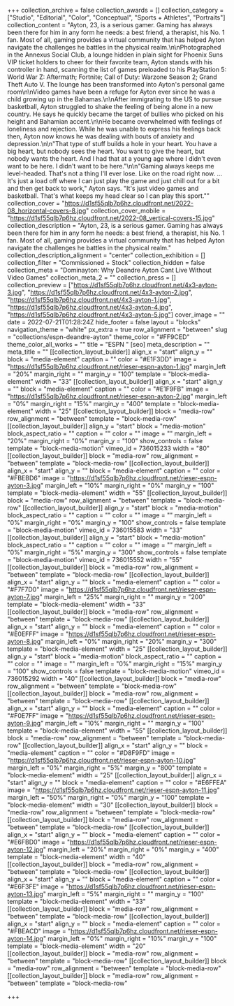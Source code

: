 +++
collection_archive = false
collection_awards = []
collection_category = ["Studio", "Editorial", "Color", "Conceptual", "Sports + Athletes", "Portraits"]
collection_content = "Ayton, 23, is a serious gamer. Gaming has always been there for him in any form he needs: a best friend, a therapist, his No. 1 fan. Most of all, gaming provides a virtual community that has helped Ayton navigate the challenges he battles in the physical realm.\n\nPhotographed in the Annexus Social Club, a lounge hidden in plain sight for Phoenix Suns VIP ticket holders to cheer for their favorite team, Ayton stands with his controller in hand, scanning the list of games preloaded to his PlayStation 5: World War Z: Aftermath; Fortnite; Call of Duty: Warzone Season 2; Grand Theft Auto V. The lounge has been transformed into Ayton's personal game room\n\nVideo games have been a refuge for Ayton ever since he was a child growing up in the Bahamas.\n\nAfter immigrating to the US to pursue basketball, Ayton struggled to shake the feeling of being alone in a new country. He says he quickly became the target of bullies who picked on his height and Bahamian accent.\n\nHe became overwhelmed with feelings of loneliness and rejection. While he was unable to express his feelings back then, Ayton now knows he was dealing with bouts of anxiety and depression.\n\n\"That type of stuff builds a hole in your heart. You have a big heart, but nobody sees the heart. You want to give the heart, but nobody wants the heart. And I had that at a young age where I didn't even want to be here. I didn't want to be here.\"\n\n\"Gaming always keeps me level-headed. That's not a thing I'll ever lose. Like on the road right now. ... It's just a load off where I can just play the game and just chill out for a bit and then get back to work,\" Ayton says. \"It's just video games and basketball. That's what keeps my head clear so I can play this sport.\""
collection_cover = "https://d1sf55qlb7p6hz.cloudfront.net/2022-08_horizontal-covers-8.jpg"
collection_cover_mobile = "https://d1sf55qlb7p6hz.cloudfront.net/2022-08_vertical-covers-15.jpg"
collection_description = "Ayton, 23, is a serious gamer. Gaming has always been there for him in any form he needs: a best friend, a therapist, his No. 1 fan. Most of all, gaming provides a virtual community that has helped Ayton navigate the challenges he battles in the physical realm."
collection_description_alignment = "center"
collection_exhibition = []
collection_filter = "Commissioned + Stock"
collection_hidden = false
collection_meta = "Dominayton: Why Deandre Ayton Cant Live Without Video Games"
collection_meta_2 = ""
collection_press = []
collection_preview = ["https://d1sf55qlb7p6hz.cloudfront.net/4x3-ayton-3.jpg", "https://d1sf55qlb7p6hz.cloudfront.net/4x3-ayton-2.jpg", "https://d1sf55qlb7p6hz.cloudfront.net/4x3-ayton-1.jpg", "https://d1sf55qlb7p6hz.cloudfront.net/4x3-ayton-4.jpg", "https://d1sf55qlb7p6hz.cloudfront.net/4x3-ayton-5.jpg"]
cover_image = ""
date = 2022-07-21T01:28:24Z
hide_footer = false
layout = "blocks"
navigation_theme = "white"
px_extra = true
row_alignment = "between"
slug = "collections/espn-deandre-ayton"
theme_color = "#FF9CED"
theme_color_all_works = ""
title = "ESPN "
[seo]
meta_description = ""
meta_title = ""
[[collection_layout_builder]]
align_x = "start"
align_y = ""
block = "media-element"
caption = ""
color = "#E1F3DD"
image = "https://d1sf55qlb7p6hz.cloudfront.net/rieser-espn-ayton-1.jpg"
margin_left = "20%"
margin_right = ""
margin_y = "100"
template = "block-media-element"
width = "33"
[[collection_layout_builder]]
align_x = "start"
align_y = ""
block = "media-element"
caption = ""
color = "#E1F9FB"
image = "https://d1sf55qlb7p6hz.cloudfront.net/rieser-espn-ayton-2.jpg"
margin_left = "0%"
margin_right = "15%"
margin_y = "400"
template = "block-media-element"
width = "25"
[[collection_layout_builder]]
block = "media-row"
row_alignment = "between"
template = "block-media-row"
[[collection_layout_builder]]
align_y = "start"
block = "media-motion"
block_aspect_ratio = ""
caption = ""
color = ""
image = ""
margin_left = "20%"
margin_right = "0%"
margin_y = "100"
show_controls = false
template = "block-media-motion"
vimeo_id = 736015233
width = "80"
[[collection_layout_builder]]
block = "media-row"
row_alignment = "between"
template = "block-media-row"
[[collection_layout_builder]]
align_x = "start"
align_y = ""
block = "media-element"
caption = ""
color = "#FBEBD6"
image = "https://d1sf55qlb7p6hz.cloudfront.net/rieser-espn-ayton-3.jpg"
margin_left = "10%"
margin_right = "0%"
margin_y = "100"
template = "block-media-element"
width = "55"
[[collection_layout_builder]]
block = "media-row"
row_alignment = "between"
template = "block-media-row"
[[collection_layout_builder]]
align_y = "start"
block = "media-motion"
block_aspect_ratio = ""
caption = ""
color = ""
image = ""
margin_left = "0%"
margin_right = "0%"
margin_y = "100"
show_controls = false
template = "block-media-motion"
vimeo_id = 736015583
width = "33"
[[collection_layout_builder]]
align_y = "start"
block = "media-motion"
block_aspect_ratio = ""
caption = ""
color = ""
image = ""
margin_left = "0%"
margin_right = "5%"
margin_y = "300"
show_controls = false
template = "block-media-motion"
vimeo_id = 736015552
width = "55"
[[collection_layout_builder]]
block = "media-row"
row_alignment = "between"
template = "block-media-row"
[[collection_layout_builder]]
align_x = "start"
align_y = ""
block = "media-element"
caption = ""
color = "#F7F7D0"
image = "https://d1sf55qlb7p6hz.cloudfront.net/rieser-espn-ayton-7.jpg"
margin_left = "25%"
margin_right = ""
margin_y = "200"
template = "block-media-element"
width = "33"
[[collection_layout_builder]]
block = "media-row"
row_alignment = "between"
template = "block-media-row"
[[collection_layout_builder]]
align_x = "start"
align_y = ""
block = "media-element"
caption = ""
color = "#E0EFFF"
image = "https://d1sf55qlb7p6hz.cloudfront.net/rieser-espn-ayton-8.jpg"
margin_left = "0%"
margin_right = "20%"
margin_y = "300"
template = "block-media-element"
width = "25"
[[collection_layout_builder]]
align_y = "start"
block = "media-motion"
block_aspect_ratio = ""
caption = ""
color = ""
image = ""
margin_left = "0%"
margin_right = "15%"
margin_y = "100"
show_controls = false
template = "block-media-motion"
vimeo_id = 736015292
width = "40"
[[collection_layout_builder]]
block = "media-row"
row_alignment = "between"
template = "block-media-row"
[[collection_layout_builder]]
block = "media-row"
row_alignment = "between"
template = "block-media-row"
[[collection_layout_builder]]
align_x = "start"
align_y = ""
block = "media-element"
caption = ""
color = "#F0E7FF"
image = "https://d1sf55qlb7p6hz.cloudfront.net/rieser-espn-ayton-9.jpg"
margin_left = "10%"
margin_right = ""
margin_y = "100"
template = "block-media-element"
width = "55"
[[collection_layout_builder]]
block = "media-row"
row_alignment = "between"
template = "block-media-row"
[[collection_layout_builder]]
align_x = "start"
align_y = ""
block = "media-element"
caption = ""
color = "#D8F9FD"
image = "https://d1sf55qlb7p6hz.cloudfront.net/rieser-espn-ayton-10.jpg"
margin_left = "0%"
margin_right = "5%"
margin_y = "800"
template = "block-media-element"
width = "25"
[[collection_layout_builder]]
align_x = "start"
align_y = ""
block = "media-element"
caption = ""
color = "#E6FFEA"
image = "https://d1sf55qlb7p6hz.cloudfront.net/rieser-espn-ayton-11.jpg"
margin_left = "50%"
margin_right = "0%"
margin_y = "100"
template = "block-media-element"
width = "30"
[[collection_layout_builder]]
block = "media-row"
row_alignment = "between"
template = "block-media-row"
[[collection_layout_builder]]
block = "media-row"
row_alignment = "between"
template = "block-media-row"
[[collection_layout_builder]]
align_x = "start"
align_y = ""
block = "media-element"
caption = ""
color = "#E6FBD0"
image = "https://d1sf55qlb7p6hz.cloudfront.net/rieser-espn-ayton-12.jpg"
margin_left = "20%"
margin_right = "0%"
margin_y = "400"
template = "block-media-element"
width = "40"
[[collection_layout_builder]]
block = "media-row"
row_alignment = "between"
template = "block-media-row"
[[collection_layout_builder]]
align_x = "start"
align_y = ""
block = "media-element"
caption = ""
color = "#E6F3FE"
image = "https://d1sf55qlb7p6hz.cloudfront.net/rieser-espn-ayton-13.jpg"
margin_left = "5%"
margin_right = ""
margin_y = "100"
template = "block-media-element"
width = "33"
[[collection_layout_builder]]
block = "media-row"
row_alignment = "between"
template = "block-media-row"
[[collection_layout_builder]]
align_x = "start"
align_y = ""
block = "media-element"
caption = ""
color = "#FBEACD"
image = "https://d1sf55qlb7p6hz.cloudfront.net/rieser-espn-ayton-14.jpg"
margin_left = "0%"
margin_right = "10%"
margin_y = "100"
template = "block-media-element"
width = "20"
[[collection_layout_builder]]
block = "media-row"
row_alignment = "between"
template = "block-media-row"
[[collection_layout_builder]]
block = "media-row"
row_alignment = "between"
template = "block-media-row"
[[collection_layout_builder]]
block = "media-row"
row_alignment = "between"
template = "block-media-row"

+++
